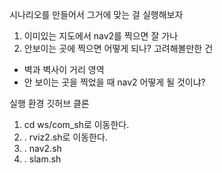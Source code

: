 시나리오를 만들어서 그거에 맞는 걸 실행해보자

1. 이미있는 지도에서 nav2를 찍으면 잘 가나
2. 안보이는 곳에 찍으면 어떻게 되나?
고려해볼만한 건 
- 벽과 벽사이 거리 영역
- 안 보이는 곳을 찍었을 때 nav2 어떻게 될 것이냐?

실행 환경
깃허브 클론
1. cd ws/com_sh로 이동한다.
2. . rviz2.sh로 이동한다.
3. . nav2.sh
4. . slam.sh